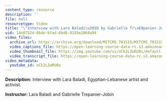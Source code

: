 ```yaml
---
content_type: resource
description: ''
file: null
resourcetype: Video
title: "\"Interview with Lara Baladi\u201D by Gabrielle Tr\xE9panier-Jobin"
uid: 14e8752d-0b4e-6fad-6bd6-8155e2064a94
video_files:
  archive_url: https://archive.org/download/MITCMS.701S15/MITCMS_701S15_Lara_Baladi_audio_ipod.mp4
  video_captions_file: https://open-learning-course-data-rc.s3.amazonaws.com/cms-701-current-debates-in-media-spring-2015/db4d94f123385f0fb972a37f85089a05_oCk2LZwRU0s.vtt
  video_thumbnail_file: https://img.youtube.com/vi/oCk2LZwRU0s/default.jpg
  video_transcript_file: https://open-learning-course-data-rc.s3.amazonaws.com/cms-701-current-debates-in-media-spring-2015/1d16d985f4819c52315887b06a4e85a6_oCk2LZwRU0s.pdf
video_metadata:
  youtube_id: oCk2LZwRU0s
---
```


**Description:** Interview with Lara Baladi, Egyptian-Lebanese artist and activist.

**Instructor:** Lara Baladi and Gabrielle Trepanier-Jobin